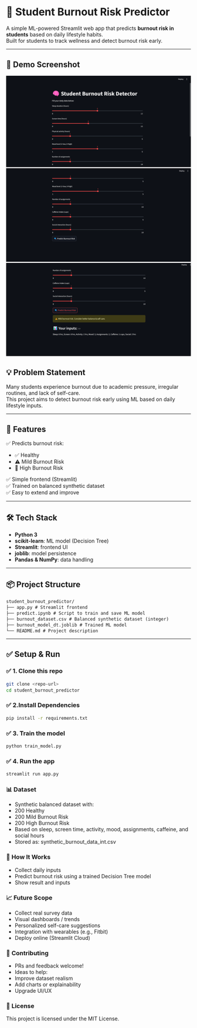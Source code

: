# 🧠 Student Burnout Risk Predictor

A simple ML-powered Streamlit web app that predicts **burnout risk in students** based on daily lifestyle habits.  
Built for students to track wellness and detect burnout risk early.

---
## 📸 **Demo Screenshot**
![Demo](/image/demo1.png)
![Demo](/image/demo2.png)
![Demo](/image/demo3.png)


## 💡 **Problem Statement**
Many students experience burnout due to academic pressure, irregular routines, and lack of self-care.  
This project aims to detect burnout risk early using ML based on daily lifestyle inputs.

---

## 🎯 **Features**
✅ Predicts burnout risk:  
- ✅ Healthy
- ⚠️ Mild Burnout Risk
- 🚨 High Burnout Risk

✅ Simple frontend (Streamlit)  
✅ Trained on balanced synthetic dataset  
✅ Easy to extend and improve

---

## 🛠 **Tech Stack**
- **Python 3**
- **scikit-learn**: ML model (Decision Tree)
- **Streamlit**: frontend UI
- **joblib**: model persistence
- **Pandas & NumPy**: data handling

---

## 📦 **Project Structure**
```text
student_burnout_predictor/
├── app.py # Streamlit frontend
├── predict.ipynb # Script to train and save ML model
├── burnout_dataset.csv # Balanced synthetic dataset (integer)
├── burnout_model_dt.joblib # Trained ML model
└── README.md # Project description
```

---

## ✅ **Setup & Run**

### ✅ 1. Clone this repo
```bash
git clone <repo-url>
cd student_burnout_predictor
```

### ✅ 2.Install Dependencies
```bash
pip install -r requirements.txt
```
### ✅ 3. Train the model
```bash
python train_model.py  
```
### ✅ 4. Run the app
```bash
streamlit run app.py

```
### 📊 **Dataset**
- Synthetic balanced dataset with:
- 200 Healthy
- 200 Mild Burnout Risk
- 200 High Burnout Risk
- Based on sleep, screen time, activity, mood, assignments, caffeine, and social hours
- Stored as: synthetic_burnout_data_int.csv

### 🌱 **How It Works**
-  Collect daily inputs
-  Predict burnout risk using a trained Decision Tree model
-  Show result and inputs

### 📈  **Future Scope**
- Collect real survey data
- Visual dashboards / trends
- Personalized self-care suggestions
- Integration with wearables (e.g., Fitbit)
- Deploy online (Streamlit Cloud)

### 🤝 **Contributing**
- PRs and feedback welcome!
- Ideas to help:
- Improve dataset realism
- Add charts or explainability
- Upgrade UI/UX

### 📄 **License**
This project is licensed under the MIT License.

